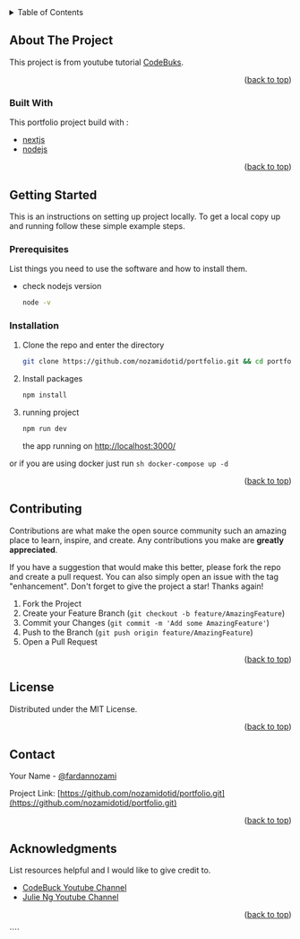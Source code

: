 <div id="top"></div>
<!--
*** Thanks for checking out the Best-README-Template. If you have a suggestion
*** that would make this better, please fork the repo and create a pull request
*** or simply open an issue with the tag "enhancement".
*** Don't forget to give the project a star!
*** Thanks again! Now go create something AMAZING! :D
-->

<!-- PROJECT SHIELDS -->
<!--
*** I'm using markdown "reference style" links for readability.
*** Reference links are enclosed in brackets [ ] instead of parentheses ( ).
*** See the bottom of this document for the declaration of the reference variables
*** for contributors-url, forks-url, etc. This is an optional, concise syntax you may use.
*** https://www.markdownguide.org/basic-syntax/#reference-style-links
-->

<!-- TABLE OF CONTENTS -->
<details>
  <summary>Table of Contents</summary>
  <ol>
    <li>
      <a href="#about-the-project">About The Project</a>
      <ul>
        <li><a href="#built-with">Built With</a></li>
      </ul>
    </li>
    <li>
      <a href="#getting-started">Getting Started</a>
      <ul>
        <li><a href="#prerequisites">Prerequisites</a></li>
        <li><a href="#installation">Installation</a></li>
      </ul>
    </li>
    <li><a href="#usage">Usage</a></li>
    <li><a href="#roadmap">Roadmap</a></li>
    <li><a href="#contributing">Contributing</a></li>
    <li><a href="#license">License</a></li>
    <li><a href="#contact">Contact</a></li>
    <li><a href="#acknowledgments">Acknowledgments</a></li>
  </ol>
</details>

<!-- ABOUT THE PROJECT -->

## About The Project

This project is from youtube tutorial [CodeBuks](https://www.youtube.com/watch?v=Yw7yWHigGKI).

<p align="right">(<a href="#top">back to top</a>)</p>

### Built With

This portfolio project build with :

-   [nextjs](https://nextjs.org/)
-   [nodejs](https://nodejs.org/en)

<p align="right">(<a href="#top">back to top</a>)</p>

<!-- GETTING STARTED -->

## Getting Started

This is an instructions on setting up project locally.
To get a local copy up and running follow these simple example steps.

### Prerequisites

List things you need to use the software and how to install them.

-   check nodejs version
    ```sh
    node -v
    ```

### Installation

1. Clone the repo and enter the directory
    ```sh
    git clone https://github.com/nozamidotid/portfolio.git && cd portfolio
    ```
2. Install packages
    ```sh
    npm install
    ```
3. running project
    ```sh
    npm run dev
    ```
    the app running on [http://localhost:3000/](http://localhost:3000/)

or if you are using docker just run 
    ```sh
    docker-compose up -d
    ```
    <p align="right">(<a href="#top" >back to top</a>)</p>


<!-- CONTRIBUTING -->

## Contributing

Contributions are what make the open source community such an amazing place to learn, inspire, and create. Any contributions you make are **greatly appreciated**.

If you have a suggestion that would make this better, please fork the repo and create a pull request. You can also simply open an issue with the tag "enhancement".
Don't forget to give the project a star! Thanks again!

1. Fork the Project
2. Create your Feature Branch (`git checkout -b feature/AmazingFeature`)
3. Commit your Changes (`git commit -m 'Add some AmazingFeature'`)
4. Push to the Branch (`git push origin feature/AmazingFeature`)
5. Open a Pull Request

<p align="right">(<a href="#top">back to top</a>)</p>

<!-- LICENSE -->

## License

Distributed under the MIT License.

<p align="right">(<a href="#top">back to top</a>)</p>

<!-- CONTACT -->

## Contact

Your Name - [@fardannozami](https://twitter.com/fardannozami)

Project Link: [https://github.com/nozamidotid/portfolio.git](https://github.com/nozamidotid/portfolio.git)

<p align="right">(<a href="#top">back to top</a>)</p>

<!-- ACKNOWLEDGMENTS -->

## Acknowledgments

List resources helpful and I would like to give credit to.

-   [CodeBuck Youtube Channel](https://www.youtube.com/watch?v=Yw7yWHigGKI)
-   [Julie Ng Youtube Channel](https://www.youtube.com/watch?v=q3qE2nJRuYM)

<p align="right">(<a href="#top">back to top</a>)</p>
````
